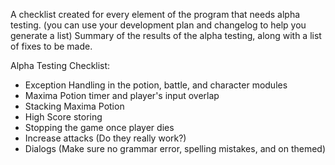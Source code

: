 A checklist created for every element of the program that needs alpha testing.
(you can use your development plan and changelog to help you generate a list) 
Summary of the results of the alpha testing, along with a list of fixes to be made.

Alpha Testing Checklist:
- Exception Handling in the potion, battle, and character modules
- Maxima Potion timer and player's input overlap
- Stacking Maxima Potion
- High Score storing
- Stopping the game once player dies
- Increase attacks (Do they really work?)
- Dialogs (Make sure no grammar error, spelling mistakes, and on themed)